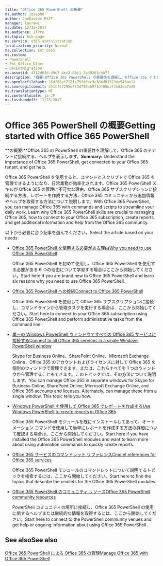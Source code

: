 ```yaml
---
title: "Office 365 PowerShell の概要"
ms.author: josephd
author: JoeDavies-MSFT
manager: laurawi
ms.date: 12/15/2017
ms.audience: ITPro
ms.topic: hub-page
ms.service: o365-administration
localization_priority: Normal
ms.collection: Ent_O365
ms.custom:
- PowerShell
- Ent_Office_Other
- DecEntMigration
ms.assetid: 4712d6fd-d9c7-4ec2-88c1-3ad9201cbb7f
description: "概要:Office 365 PowerShell の重要性を理解し、Office 365 テナントに接続し、ヘルプを取得します。"
ms.openlocfilehash: 16df86ef7f2fe75fd6bc3e384d01329de545ae11
ms.sourcegitcommit: d31cf57295e8f3d798ab971d405baf3bd3eb7a45
ms.translationtype: MT
ms.contentlocale: ja-JP
ms.lasthandoff: 12/15/2017
---
```

# <a name="getting-started-with-office-365-powershell"></a><span data-ttu-id="605c3-103">Office 365 PowerShell の概要</span><span class="sxs-lookup"><span data-stu-id="605c3-103">Getting started with Office 365 PowerShell</span></span>

 <span data-ttu-id="605c3-104">**の概要:**Office 365 の PowerShell の重要性を理解して、Office 365 のテナントに接続する、ヘルプを表示します。</span><span class="sxs-lookup"><span data-stu-id="605c3-104">**Summary:** Understand the importance of Office 365 PowerShell, get connected to your Office 365 tenant, and get help.</span></span>
  
<span data-ttu-id="605c3-p101">Office 365 PowerShell を使用すると、コマンドとスクリプトで Office 365 を管理できるようになり、日常業務が効率化されます。Office 365 PowerShell スキルが Office 365 の管理に不可欠な理由、Office 365 サブスクリプションに接続する方法、レポートを作成する方法、Office 365 コミュニティから追加情報やヘルプを取得する方法について説明します。</span><span class="sxs-lookup"><span data-stu-id="605c3-p101">With Office 365 PowerShell, you can manage Office 365 with commands and scripts to streamline your daily work. Learn why Office 365 PowerShell skills are crucial to managing Office 365, how to connect to your Office 365 subscription, create reports, and get additional information and help from the Office 365 community.</span></span>
  
<span data-ttu-id="605c3-107">以下から必要に合う記事を選んでください。</span><span class="sxs-lookup"><span data-stu-id="605c3-107">Select the article based on your needs:</span></span>
  
- [<span data-ttu-id="605c3-108">Office 365 PowerShell を使用する必要がある理由</span><span class="sxs-lookup"><span data-stu-id="605c3-108">Why you need to use Office 365 PowerShell</span></span>](why-you-need-to-use-office-365-powershell.md)
    
    <span data-ttu-id="605c3-109">Office 365 PowerShell を初めて使用し、Office 365 PowerShell を使用する必要がある 6 つの理由について学習する場合はここから開始してください。</span><span class="sxs-lookup"><span data-stu-id="605c3-109">Start here if you are brand new to Office 365 PowerShell and learn six reasons why you need to use Office 365 PowerShell.</span></span> 
    
- [<span data-ttu-id="605c3-110">Office 365 PowerShell への接続</span><span class="sxs-lookup"><span data-stu-id="605c3-110">Connect to Office 365 PowerShell</span></span>](connect-to-office-365-powershell.md)
    
    <span data-ttu-id="605c3-111">Office 365 PowerShell を使用して Office 365 サブスクリプションに接続し、コマンドラインから管理タスクを実行する場合は、ここから開始してください。</span><span class="sxs-lookup"><span data-stu-id="605c3-111">Start here to connect to your Office 365 subscription using Office 365 PowerShell and perform administrative tasks from the command line.</span></span>
    
- [<span data-ttu-id="605c3-112">単一の Windows PowerShell ウィンドウですべての Office 365 サービスに接続する</span><span class="sxs-lookup"><span data-stu-id="605c3-112">Connect to all Office 365 services in a single Windows PowerShell window</span></span>](connect-to-all-office-365-services-in-a-single-windows-powershell-window.md)
    
    <span data-ttu-id="605c3-p102">Skype for Business Online、SharePoint Online、Microsoft Exchange Online、Office 365 のアカウントおよびライセンスに対して Office 365 を個別のウィンドウで管理できます。または、これらすべてを 1 つのウィンドウから管理することもできます。このトピックでは、その方法について説明します。</span><span class="sxs-lookup"><span data-stu-id="605c3-p102">You can manage Office 365 in separate windows for Skype for Business Online, SharePoint Online, Microsoft Exchange Online, and Office 365 accounts and licenses. Alternately, can manage these from a single window. This topic tells you how.</span></span>
    
- [<span data-ttu-id="605c3-116">Windows PowerShell を使用して Office 365 でレポートを作成する</span><span class="sxs-lookup"><span data-stu-id="605c3-116">Use Windows PowerShell to create reports in Office 365</span></span>](use-windows-powershell-to-create-reports-in-office-365.md)
    
    <span data-ttu-id="605c3-117">Office 365 PowerShell モジュールを既にインストールしてあって、オートメーション コマンドを使用して簡単にレポートを作成する方法の詳細について確認する場合は、ここから開始してください。</span><span class="sxs-lookup"><span data-stu-id="605c3-117">Start here if you have installed the Office 365 PowerShell modules and want to learn more about using automation commands to quickly create reports.</span></span> 
    
- [<span data-ttu-id="605c3-118">Office 365 サービスのコマンドレット リファレンス</span><span class="sxs-lookup"><span data-stu-id="605c3-118">Cmdlet references for Office 365 services</span></span>](cmdlet-references-for-office-365-services.md)
    
    <span data-ttu-id="605c3-119">Office 365 PowerShell モジュールのコマンドレットについて説明するトピックを検索するには、ここから開始してください。</span><span class="sxs-lookup"><span data-stu-id="605c3-119">Start here to find the topics that describe the cmdlets for the Office 365 PowerShell modules.</span></span>
    
- [<span data-ttu-id="605c3-120">Office 365 PowerShell のコミュニティ リソース</span><span class="sxs-lookup"><span data-stu-id="605c3-120">Office 365 PowerShell community resources</span></span>](office-365-powershell-community-resources.md)
    
    <span data-ttu-id="605c3-121">PowerShell コミュニティの場所に接続し、Office 365 PowerShell の使用に関するヘルプまたは継続的な情報を取得するには、ここから開始してください。</span><span class="sxs-lookup"><span data-stu-id="605c3-121">Start here to connect to the PowerShell community venues and get help or ongoing information about using Office 365 PowerShell .</span></span>
    
## <a name="see-also"></a><span data-ttu-id="605c3-122">See also</span><span class="sxs-lookup"><span data-stu-id="605c3-122">See also</span></span>

#### 

[<span data-ttu-id="605c3-123">Office 365 PowerShell による Office 365 の管理</span><span class="sxs-lookup"><span data-stu-id="605c3-123">Manage Office 365 with Office 365 PowerShell</span></span>](manage-office-365-with-office-365-powershell.md)

